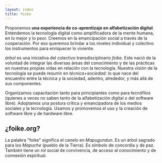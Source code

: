 ```yaml
---
layout: index
title: foike
---
```


Proponemos **una experiencia de co-aprentizaje en alfabetización
digital**. Entendemos la tecnología digital como amplificadora de la
mente humana, en lo mejor y lo peor. Creemos en la emancipación social
a través de la cooperación. Por eso queremos brindar a los niveles
individual y colectivo los instrumentos para enriquecer lo viviente.

*árbol* es una iniciativa del colectivo transdisciplinario
*foike*. Este nació de la voluntad de integrar las diversas áreas del
conocimiento y de las prácticas en nuestras propias vidas en relación
con la tecnología. Nuestra visión de la tecnología se puede resumir en
*técnica+sociedad*: lo que nace del encuentro entre la técnica y la
sociedad, adentro, alrededor, y más allá de sus componentes.

Organizamos capacitación tanto para principiantes como para tecnófilos
(quienes a veces no saben tanto de la alfabetización digital o del
software libre). Adoptamos una postura crítica y emancipadora de los
medios sociales y la tecnología. Usamos y promovemos el uso y la
creación de software libre y de hardware libre.

## ¿foike.org?

La palabra "foike" significa el canelo en *Mapugundun*. Es un árbol
sagrado para los *Mapuche* (pueblo de la Tierra). Es símbolo de
concordia y de paz. También tiene un rol social de convivencia, de
acceso al conocimiento y de connexión espiritual.
